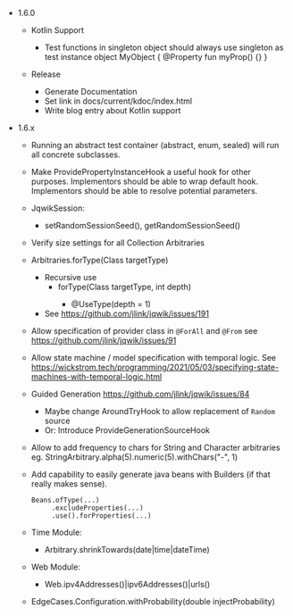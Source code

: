 - 1.6.0

    - Kotlin Support
      - Test functions in singleton object should always use singleton as test instance
        object MyObject {
          @Property fun myProp() {}
        }

    - Release
      - Generate Documentation
      - Set link in docs/current/kdoc/index.html
      - Write blog entry about Kotlin support


- 1.6.x

    - Running an abstract test container (abstract, enum, sealed) will run all concrete subclasses.

    - Make ProvidePropertyInstanceHook a useful hook for other purposes.
      Implementors should be able to wrap default hook.
      Implementors should be able to resolve potential parameters.

    - JqwikSession:
        - setRandomSessionSeed(), getRandomSessionSeed()

    - Verify size settings for all Collection Arbitraries

    - Arbitraries.forType(Class<T> targetType)
      - Recursive use
        - forType(Class<T> targetType, int depth)
          - @UseType(depth = 1)
      - See https://github.com/jlink/jqwik/issues/191

    - Allow specification of provider class in `@ForAll` and `@From`
      see https://github.com/jlink/jqwik/issues/91

    - Allow state machine / model specification with temporal logic.
      See https://wickstrom.tech/programming/2021/05/03/specifying-state-machines-with-temporal-logic.html

    - Guided Generation
      https://github.com/jlink/jqwik/issues/84
        - Maybe change AroundTryHook to allow replacement of `Random` source
        - Or: Introduce ProvideGenerationSourceHook

    - Allow to add frequency to chars for String and Character arbitraries eg.
      StringArbitrary.alpha(5).numeric(5).withChars("-", 1)

    - Add capability to easily generate java beans with Builders
      (if that really makes sense).
      ```
      Beans.ofType(...)
           .excludeProperties(...)
           .use().forProperties(...)
      ```

    - Time Module:
        - <timebased>Arbitrary.shrinkTowards(date|time|dateTime)

    - Web Module:
        - Web.ipv4Addresses()|ipv6Addresses()|urls()

    - EdgeCases.Configuration.withProbability(double injectProbability)


